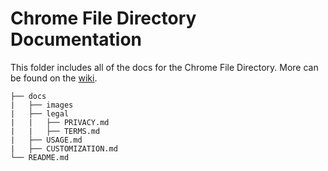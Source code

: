 # Chrome File Directory Documentation

This folder includes all of the docs for the Chrome File Directory. More can be found on the [wiki](https://github.com/willtheorangeguy/Chrome-File-Directory/wiki).

```text
├── docs
|   ├── images
|   ├── legal
|   |   ├── PRIVACY.md
|   |   ├── TERMS.md
|   ├── USAGE.md
|   ├── CUSTOMIZATION.md
└── README.md
```
